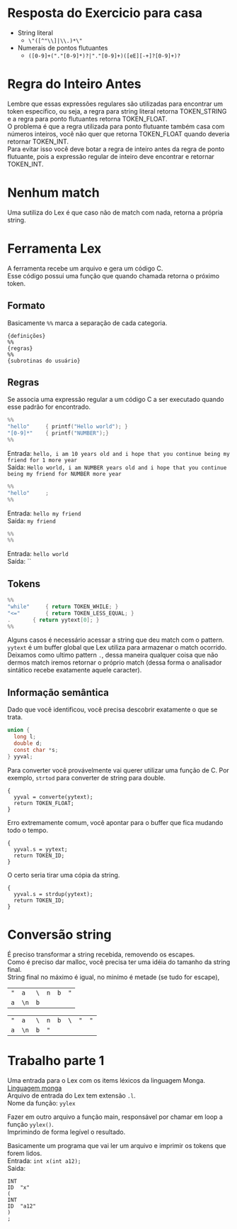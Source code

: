 # Resposta do Exercicio para casa
* String literal
  * `\"([^"\\]|\\.)*\"`  
* Numerais de pontos flutuantes
  * `([0-9]+("."[0-9]*)?|"."[0-9]+)([eE][-+]?[0-9]+)?`

# Regra do Inteiro Antes
Lembre que essas expressões regulares são utilizadas para encontrar um token específico, ou seja, a regra para string literal retorna TOKEN_STRING e a regra para ponto flutuantes retorna TOKEN_FLOAT.  
O problema é que a regra utilizada para ponto flutuante também casa com números inteiros, você não quer que retorna TOKEN_FLOAT quando deveria retornar TOKEN_INT.  
Para evitar isso você deve botar a regra de inteiro antes da regra de ponto flutuante, pois a expressão regular de inteiro deve encontrar e retornar TOKEN_INT.  

# Nenhum match
Uma sutiliza do Lex é que caso não de match com nada, retorna a própria string.  

# Ferramenta Lex
A ferramenta recebe um arquivo e gera um código C.  
Esse código possui uma função que quando chamada retorna o próximo token.  

## Formato
Basicamente `%%` marca a separação de cada categoria.  

```
{definições}
%%
{regras}
%%
{subrotinas do usuário}
```

## Regras
Se associa uma expressão regular a um código C a ser executado quando esse padrão for encontrado.  

```C
%%
"hello" 	{ printf("Hello world"); }
"[0-9]*"	{ printf("NUMBER");}
%%
```

Entrada: `hello, i am 10 years old and i hope that you continue being my friend for 1 more year`  
Saída: `Hello world, i am NUMBER years old and i hope that you continue being my friend for NUMBER more year`  

```C
%%
"hello" 	;
%%
```

Entrada: `hello my friend`  
Saída: `my friend`  

```C
%%
%%
```

Entrada: `hello world`  
Saída: ``  

## Tokens

```C
%%
"while"		{ return TOKEN_WHILE; }  
"<="		{ return TOKEN_LESS_EQUAL; }  
.		{ return yytext[0]; }
%%
```

Alguns casos é necessário acessar a string que deu match com o pattern.  
`yytext` é um buffer global que Lex utiliza para armazenar o match ocorrido.  
Deixamos como ultimo pattern `.`, dessa maneira qualquer coisa que não dermos match iremos retornar o próprio match (dessa forma o analisador sintático recebe exatamente aquele caracter).  

## Informação semântica

Dado que você identificou, você precisa descobrir exatamente o que se trata.  
```C
union {
  long l;
  double d;
  const char *s;
} yyval;
```

Para converter você provávelmente vai querer utilizar uma função de C. Por exemplo, `strtod` para converter de string para double.  
```
{
  yyval = converte(yytext);
  return TOKEN_FLOAT;
}
```

Erro extremamente comum, você apontar para o buffer que fica mudando todo o tempo.  
```
{
  yyval.s = yytext;
  return TOKEN_ID;
}
```

O certo seria tirar uma cópia da string.  
```
{
  yyval.s = strdup(yytext);
  return TOKEN_ID;
}
```

# Conversão string
É preciso transformar a string recebida, removendo os escapes.  
Como é preciso dar malloc, você precisa ter uma idéia do tamanho da string final.  
String final no máximo é igual, no minímo é metade (se tudo for escape),

|       |       |       |       |       |       |
| ----- | ----- | ----- | ----- | ----- | ----- |
| `"`   | `a`   | `\`   | `n`   | `b`   | `"`   |
| `a`   | `\n`  | `b`   |       |       |       |


|       |       |       |       |       |       |       |       |
| ----- | ----- | ----- | ----- | ----- | ----- | ----- | ----- |
| `"`   | `a`   | `\`   | `n`   | `b`   | `\`   | `"`   | `"`   |
| `a`   | `\n`  | `b`   | `"`   |       |       |       |       |

# Trabalho parte 1
Uma entrada para o Lex com os items léxicos da linguagem Monga.  
[Linguagem monga](http://www.inf.puc-rio.br/~roberto/comp/lang.html)  
Arquivo de entrada do Lex tem extensão `.l`.  
Nome da função: `yylex`  

Fazer em outro arquivo a função main, responsável por chamar em loop a função `yylex()`.  
Imprimindo de forma legível o resultado.  

Basicamente um programa que vai ler um arquivo e imprimir os tokens que forem lidos.  
Entrada: `int x(int a12);`  
Saida:  
```
INT
ID	"x"
(
INT
ID	"a12"
)
;
```
